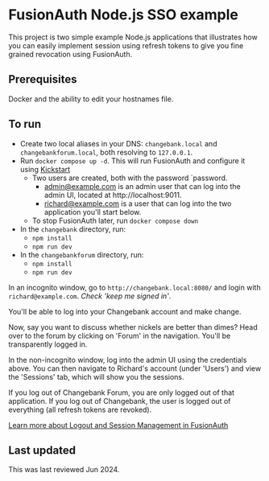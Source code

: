 # FusionAuth Node.js SSO example

This project is two simple example Node.js applications that illustrates how you can easily implement session using refresh tokens to give you fine grained revocation using FusionAuth.

## Prerequisites

Docker and the ability to edit your hostnames file.

## To run

* Create two local aliases in your DNS: `changebank.local` and `changebankforum.local`, both resolving to `127.0.0.1`.
* Run `docker compose up -d`. This will run FusionAuth and configure it using [Kickstart](https://fusionauth.io/docs/get-started/download-and-install/development/kickstart)
  * Two users are created, both with the password `password. 
    * admin@example.com is an admin user that can log into the admin UI, located at http://localhost:9011.
    * richard@example.com is a user that can log into the two application you'll start below. 
  * To stop FusionAuth later, run `docker compose down`
* In the `changebank` directory, run:
  * `npm install`
  * `npm run dev`
* In the `changebankforum` directory, run:
  * `npm install`
  * `npm run dev`

In an incognito window, go to `http://changebank.local:8080/` and login with `richard@example.com`. *Check 'keep me signed in'*.

You'll be able to log into your Changebank account and make change. 

Now, say you want to discuss whether nickels are better than dimes? Head over to the forum by clicking on 'Forum' in the navigation. You'll be transparently logged in. 

In the non-incognito window, log into the admin UI using the credentials above. You can then navigate to Richard's account (under 'Users') and view the 'Sessions' tab, which will show you the sessions.

If you log out of Changebank Forum, you are only logged out of that application. If you log out of Changebank, the user is logged out of everything (all refresh tokens are revoked).

[Learn more about Logout and Session Management in FusionAuth](https://fusionauth.io/docs/lifecycle/authenticate-users/logout-session-management)

## Last updated

This was last reviewed Jun 2024.
